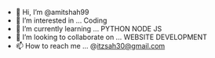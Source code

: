 - 👋 Hi, I’m @amitshah99
- 👀 I’m interested in ... Coding
- 🌱 I’m currently learning ... PYTHON NODE JS
- 💞️ I’m looking to collaborate on ... WEBSITE DEVELOPMENT
- 📫 How to reach me ...  @itzsah30@gmail.com

<!---
amitshah99/amitshah99 is a ✨ special ✨ repository because its `README.md` (this file) appears on your GitHub profile.
You can click the Preview link to take a look at your changes.
--->
